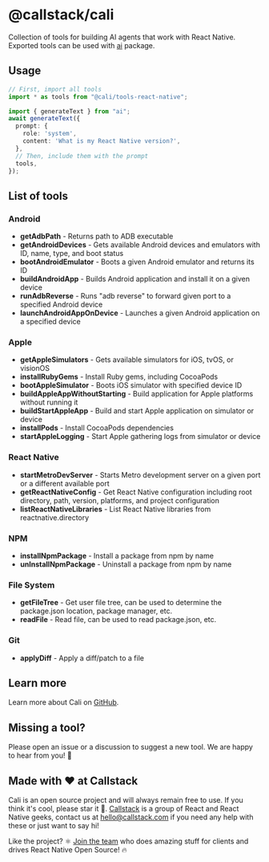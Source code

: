 # @callstack/cali

Collection of tools for building AI agents that work with React Native. Exported tools can be used with [ai](https://www.npmjs.com/package/ai) package.

## Usage

```ts
// First, import all tools
import * as tools from "@cali/tools-react-native";

import { generateText } from "ai";
await generateText({
  prompt: {
    role: 'system',
    content: 'What is my React Native version?',
  },
  // Then, include them with the prompt
  tools,
});
```

## List of tools

### Android
- **getAdbPath** - Returns path to ADB executable
- **getAndroidDevices** - Gets available Android devices and emulators with ID, name, type, and boot status
- **bootAndroidEmulator** - Boots a given Android emulator and returns its ID
- **buildAndroidApp** - Builds Android application and install it on a given device
- **runAdbReverse** - Runs "adb reverse" to forward given port to a specified Android device
- **launchAndroidAppOnDevice** - Launches a given Android application on a specified device

### Apple
- **getAppleSimulators** - Gets available simulators for iOS, tvOS, or visionOS
- **installRubyGems** - Install Ruby gems, including CocoaPods
- **bootAppleSimulator** - Boots iOS simulator with specified device ID
- **buildAppleAppWithoutStarting** - Build application for Apple platforms without running it
- **buildStartAppleApp** - Build and start Apple application on simulator or device
- **installPods** - Install CocoaPods dependencies
- **startAppleLogging** - Start Apple gathering logs from simulator or device

### React Native
- **startMetroDevServer** - Starts Metro development server on a given port or a different available port
- **getReactNativeConfig** - Get React Native configuration including root directory, path, version, platforms, and project configuration
- **listReactNativeLibraries** - List React Native libraries from reactnative.directory

### NPM
- **installNpmPackage** - Install a package from npm by name
- **unInstallNpmPackage** - Uninstall a package from npm by name

### File System
- **getFileTree** - Get user file tree, can be used to determine the package.json location, package manager, etc.
- **readFile** - Read file, can be used to read package.json, etc.

### Git
- **applyDiff** - Apply a diff/patch to a file

## Learn more

Learn more about Cali on [GitHub](https://github.com/callstackincubator/cali).

## Missing a tool?

Please open an issue or a discussion to suggest a new tool. We are happy to hear from you! 👋

## Made with ❤️ at Callstack

Cali is an open source project and will always remain free to use. If you think it's cool, please star it 🌟. [Callstack](https://callstack.com) is a group of React and React Native geeks, contact us at [hello@callstack.com](mailto:hello@callstack.com) if you need any help with these or just want to say hi!

Like the project? ⚛️ [Join the team](https://callstack.com/careers/?utm_campaign=Senior_RN&utm_source=github&utm_medium=readme) who does amazing stuff for clients and drives React Native Open Source! 🔥 
